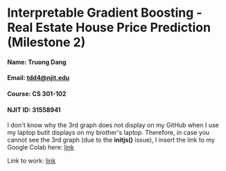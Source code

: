 # Interpretable Gradient Boosting - Real Estate House Price Prediction (Milestone 2)

#### Name: Truong Dang
#### Email: tdd4@njit.edu
#### Course: CS 301-102
#### NJIT ID: 31558941

I don't know why the 3rd graph does not display on my GitHub when I use my laptop butit displays on my brother's laptop. Therefore, in case you cannot see the 3rd graph (due to the **initjs()** issue), I insert the link to my Google Colab here: [link](https://colab.research.google.com/drive/12cYHdL5HtwZZLu1HdoY_RVZufcT8u6mZ?usp=sharing)

Link to work: [link](Project_Milestone_2.ipynb)
